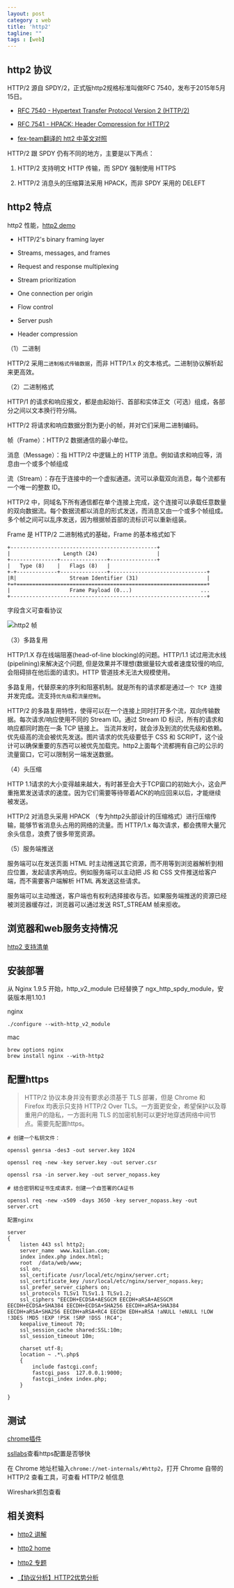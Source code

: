 ```yaml
---
layout: post
category : web
title: 'http2'
tagline: ""
tags : [web]
---
```


## http2 协议

HTTP/2 源自 SPDY/2，正式版http2规格标准叫做RFC 7540，发布于2015年5月15日。

- [RFC 7540 - Hypertext Transfer Protocol Version 2 (HTTP/2)](http://httpwg.org/specs/rfc7540.html)

- [RFC 7541 - HPACK: Header Compression for HTTP/2](http://httpwg.org/specs/rfc7541.html)

- [fex-team翻译的 htt2 中英文对照](https://github.com/fex-team/http2-spec/blob/master/HTTP2%E4%B8%AD%E8%8B%B1%E5%AF%B9%E7%85%A7%E7%89%88(06-29).md)

<!--break-->

HTTP/2 跟 SPDY 仍有不同的地方，主要是以下两点：

1. HTTP/2 支持明文 HTTP 传输，而 SPDY 强制使用 HTTPS

2. HTTP/2 消息头的压缩算法采用 HPACK，而非 SPDY 采用的 DELEFT

## http2 特点

http2 性能，[http2 demo](https://http2.akamai.com/demo)

- HTTP/2's binary framing layer

- Streams, messages, and frames

- Request and response multiplexing

- Stream prioritization

- One connection per origin

- Flow control

- Server push

- Header compression

（1）二进制

HTTP/2 采用`二进制格式传输数据`，而非 HTTP/1.x 的文本格式。二进制协议解析起来更高效。

（2）二进制格式

HTTP/1 的请求和响应报文，都是由起始行、首部和实体正文（可选）组成，各部分之间以文本换行符分隔。

HTTP/2 将请求和响应数据分割为更小的帧，并对它们采用二进制编码。

帧（Frame）：HTTP/2 数据通信的最小单位。

消息（Message）：指 HTTP/2 中逻辑上的 HTTP 消息。例如请求和响应等，消息由一个或多个帧组成

流（Stream）：存在于连接中的一个虚拟通道。流可以承载双向消息，每个流都有一个唯一的整数 ID。

HTTP/2 中，同域名下所有通信都在单个连接上完成，这个连接可以承载任意数量的双向数据流。每个数据流都以消息的形式发送，而消息又由一个或多个帧组成。多个帧之间可以乱序发送，因为根据帧首部的流标识可以重新组装。

Frame 是 HTTP/2 二进制格式的基础，Frame 的基本格式如下

```
+-----------------------------------------------+
|                 Length (24)                   |
+---------------+---------------+---------------+
|   Type (8)    |   Flags (8)   |
+-+-------------+---------------+-------------------------------+
|R|                 Stream Identifier (31)                      |
+=+=============================================================+
|                   Frame Payload (0...)                      ...
+---------------------------------------------------------------+
```

字段含义可查看协议

![http2 帧](/images/201607/http2.png)

（3）多路复用

HTTP/1.X 存在线端阻塞(head-of-line blocking)的问题。HTTP/1.1 试过用流水线(pipelining)来解决这个问题, 但是效果并不理想(数据量较大或者速度较慢的响应, 会阻碍排在他后面的请求)。HTTP 管道技术无法大规模使用。

多路复用，代替原来的序列和阻塞机制。就是所有的请求都是通过`一个 TCP `连接并发完成。流支持`优先级`和`流量控制`。

HTTP/2 的多路复用特性，使得可以在一个连接上同时打开多个流，双向传输数据。每次请求/响应使用不同的 Stream ID。通过 Stream ID 标识，所有的请求和响应都同时跑在一条 TCP 链接上。 当流并发时，就会涉及到流的优先级和依赖。优先级高的流会被优先发送。图片请求的优先级要低于 CSS 和 SCRIPT，这个设计可以确保重要的东西可以被优先加载完。http2上面每个流都拥有自己的公示的流量窗口，它可以限制另一端发送数据。

（4）头压缩

HTTP 1.1请求的大小变得越来越大，有时甚至会大于TCP窗口的初始大小，这会严重拖累发送请求的速度。因为它们需要等待带着ACK的响应回来以后，才能继续被发送。

HTTP/2 对消息头采用 HPACK （专为http2头部设计的压缩格式）进行压缩传输，能够节省消息头占用的网络的流量。而 HTTP/1.x 每次请求，都会携带大量冗余头信息，浪费了很多带宽资源。

（5）服务端推送

服务端可以在发送页面 HTML 时主动推送其它资源，而不用等到浏览器解析到相应位置，发起请求再响应。例如服务端可以主动把 JS 和 CSS 文件推送给客户端，而不需要客户端解析 HTML 再发送这些请求。

服务端可以主动推送，客户端也有权利选择接收与否。如果服务端推送的资源已经被浏览器缓存过，浏览器可以通过发送 RST_STREAM 帧来拒收。

## 浏览器和web服务支持情况

[http2 支持清单](https://github.com/http2/http2-spec/wiki/Implementations)

## 安装部署

从 Nginx 1.9.5 开始，http_v2_module 已经替换了 ngx_http_spdy_module，安装版本用1.10.1

nginx

```
./configure --with-http_v2_module
```
mac

```
brew options nginx
brew install nginx --with-http2
```

## 配置https

> HTTP/2 协议本身并没有要求必须基于 TLS 部署，但是 Chrome 和 Firefox 均表示只支持 HTTP/2 Over TLS。一方面更安全，希望保护以及尊重用户的隐私，一方面利用 TLS 的加密机制可以更好地穿透网络中间节点。需要先配置https。


```
# 创建一个私钥文件：

openssl genrsa -des3 -out server.key 1024

openssl req -new -key server.key -out server.csr

openssl rsa -in server.key -out server_nopass.key

# 结合密钥和证书生成请求，创建一个自签署的CA证书

openssl req -new -x509 -days 3650 -key server_nopass.key -out server.crt

配置nginx

server
{
    listen 443 ssl http2;
    server_name  www.kailian.com;
    index index.php index.html;
    root  /data/web/www;
    ssl on;
    ssl_certificate /usr/local/etc/nginx/server.crt;
    ssl_certificate_key /usr/local/etc/nginx/server_nopass.key;
    ssl_prefer_server_ciphers on;
    ssl_protocols TLSv1 TLSv1.1 TLSv1.2;
    ssl_ciphers "EECDH+ECDSA+AESGCM EECDH+aRSA+AESGCM EECDH+ECDSA+SHA384 EECDH+ECDSA+SHA256 EECDH+aRSA+SHA384 EECDH+aRSA+SHA256 EECDH+aRSA+RC4 EECDH EDH+aRSA !aNULL !eNULL !LOW !3DES !MD5 !EXP !PSK !SRP !DSS !RC4";
    keepalive_timeout 70;
    ssl_session_cache shared:SSL:10m;
    ssl_session_timeout 10m; 

    charset utf-8;
    location ~ .*\.php$
    {
        include fastcgi.conf;
        fastcgi_pass  127.0.0.1:9000;
        fastcgi_index index.php;
    }

}
```

## 测试

[chrome插件](https://chrome.google.com/webstore/category/apps)

[ssllabs](https://www.ssllabs.com/ssltest/analyze.html)查看https配置是否够快

在 Chrome 地址栏输入`chrome://net-internals/#http2`，打开 Chrome 自带的 HTTP/2 查看工具，可查看 HTTP/2 帧信息

Wireshark抓包查看

## 相关资料

- [http2 讲解](https://ye11ow.gitbooks.io/http2-explained/content/part2.html)

- [http2 home](https://http2.github.io/)

- [http2 专题](https://imququ.com/series.html)

- [【协议分析】HTTP2优势分析](http://blog.csdn.net/jiayanhui2877/article/details/44957105)
